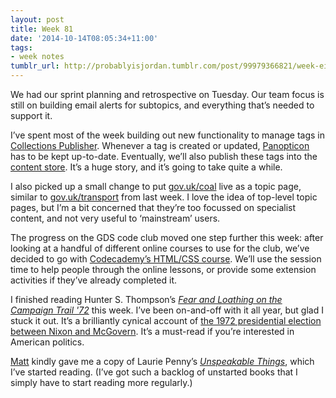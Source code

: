 ```yaml
---
layout: post
title: Week 81
date: '2014-10-14T08:05:34+11:00'
tags:
- week notes
tumblr_url: http://probablyisjordan.tumblr.com/post/99979366821/week-eighty-one
---
```

<p>We had our sprint planning and retrospective on Tuesday. Our team focus is still on building email alerts for subtopics, and everything that&rsquo;s needed to support it.</p>

<p>I&rsquo;ve spent most of the week building out new functionality to manage tags in <a href="https://github.com/alphagov/collections-publisher">Collections Publisher</a>. Whenever a tag is created or updated, <a href="https://github.com/alphagov/panopticon">Panopticon</a> has to be kept up-to-date. Eventually, we&rsquo;ll also publish these tags into the <a href="https://github.com/alphagov/content-store">content store</a>. It&rsquo;s a huge story, and it&rsquo;s going to take quite a while.</p>

<p>I also picked up a small change to put <a href="https://www.gov.uk/coal">gov.uk/coal</a> live as a topic page, similar to <a href="https://www.gov.uk/transport">gov.uk/transport</a> from last week. I love the idea of top-level topic pages, but I&rsquo;m a bit concerned that they&rsquo;re too focussed on specialist content, and not very useful to &lsquo;mainstream&rsquo; users.</p>

<p>The progress on the GDS code club moved one step further this week: after looking at a handful of different online courses to use for the club, we&rsquo;ve decided to go with <a href="http://www.codecademy.com/tracks/web">Codecademy&rsquo;s HTML/CSS course</a>. We&rsquo;ll use the session time to help people through the online lessons, or provide some extension activities if they&rsquo;ve already completed it.</p>

<p>I finished reading Hunter S. Thompson&rsquo;s <em><a href="https://en.wikipedia.org/wiki/Fear_and_Loathing_on_the_Campaign_Trail_'72">Fear and Loathing on the Campaign Trail '72</a></em> this week. I&rsquo;ve been on-and-off with it all year, but glad I stuck it out. It&rsquo;s a brilliantly cynical account of <a href="https://en.wikipedia.org/wiki/United_States_presidential_election,_1972">the 1972 presidential election between Nixon and McGovern</a>. It&rsquo;s a must-read if you&rsquo;re interested in American politics.</p>

<p><a href="https://twitter.com/mattsheret">Matt</a> kindly gave me a copy of Laurie Penny&rsquo;s <em><a href="http://www.bloomsbury.com/uk/unspeakable-things-9781408824740/">Unspeakable Things</a></em>, which I&rsquo;ve started reading. (I&rsquo;ve got such a backlog of unstarted books that I simply have to start reading more regularly.)</p>
